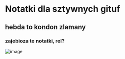 # Notatki dla sztywnych gituf
## hebda to kondon zlamany
### zajebioza te notatki, rel?
![image](https://github.com/user-attachments/assets/507544df-395a-4d4d-b3f2-7ddd65cfb94c)
